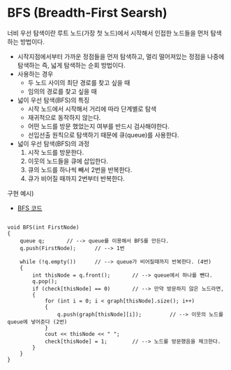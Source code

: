 BFS (Breadth-First Searsh)
========================

너비 우선 탐색이란 루트 노드(가장 첫 노드)에서 시작해서 인접한 노드들을 먼저 탐색하는 방법이다.
* 시작지점에서부터 가까운 정점들을 먼저 탐색하고, 멀리 떨어져있는 정점을 나중에 탐색하는 즉, 넓게 탐색하는 순회 방법이다.
* 사용하는 경우
    * 두 노드 사이의 최단 경로를 찾고 싶을 때
    * 임의의 경로를 찾고 싶을 때
* 넓이 우선 탐색(BFS)의 특징
    * 시작 노드에서 시작해서 거리에 따라 단계별로 탐색
    * 재귀적으로 동작하지 않는다.
    * 어떤 노드를 방문 했었는지 여부를 반드시 검사해야한다.
    * 선입선출 원칙으로 탐색하기 때문에 큐(queue)를 사용한다.
* 넓이 우선 탐색(BFS)의 과정
    1. 시작 노드를 방문한다.
    2. 이웃의 노드들을 큐에 삽입한다. 
    3. 큐의 노드를 하나씩 빼서 2번을 반복한다.
    4. 큐가 비어질 때까지 2번부터 반복한다.

구현 예시) 
* [BFS 코드](BFS.cpp)

<pre>
<code>
void BFS(int FirstNode)
{
    queue<int> q;       // --> queue를 이용해서 BFS를 만든다.
    q.push(FirstNode);      // --> 1번

    while (!q.empty())      // --> queue가 비어질때까지 반복한다. (4번)
    {
        int thisNode = q.front();       // --> queue에서 하나를 뺀다.
        q.pop();
        if (check[thisNode] == 0)       // --> 만약 방문하지 않은 노드라면,
        {
            for (int i = 0; i < graph[thisNode].size(); i++)
            {
                q.push(graph[thisNode][i]);         // --> 이웃의 노드를 queue에 넣어준다 (2번)
            }
            cout << thisNode << " ";
            check[thisNode] = 1;        // --> 노드를 방문했음을 체크한다.
        }
    }
}
</code>
</pre>